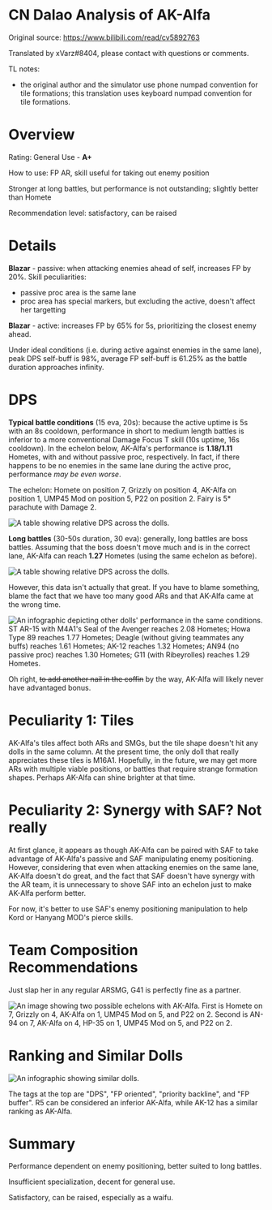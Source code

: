 # CN Dalao Analysis of AK-Alfa
Original source: https://www.bilibili.com/read/cv5892763

Translated by xVarz#8404, please contact with questions or comments.

TL notes:
- the original author and the simulator use phone numpad convention for tile formations; this translation uses keyboard numpad convention for tile formations.

# Overview
Rating: General Use - **A+**

How to use: FP AR, skill useful for taking out enemy position

Stronger at long battles, but performance is not outstanding; slightly better than Homete

Recommendation level: satisfactory, can be raised

# Details
**Blazar** - passive: when attacking enemies ahead of self, increases FP by 20%. Skill peculiarities:

- passive proc area is the same lane
- proc area has special markers, but excluding the active, doesn't affect her targetting

**Blazar** - active: increases FP by 65% for 5s, prioritizing the closest enemy ahead.

Under ideal conditions (i.e. during active against enemies in the same lane), peak DPS self-buff is 98%, average FP self-buff is 61.25% as the battle duration approaches infinity.

# DPS
**Typical battle conditions** (15 eva, 20s): because the active uptime is 5s with an 8s cooldown, performance in short to medium length battles is inferior to a more conventional Damage Focus T skill (10s uptime, 16s cooldown). In the echelon below, AK-Alfa's performance is **1.18/1.11** Hometes, with and without passive proc, respectively. In fact, if there happens to be no enemies in the same lane during the active proc, performance *may be even worse*.

The echelon: Homete on position 7, Grizzly on position 4, AK-Alfa on position 1, UMP45 Mod on position 5, P22 on position 2. Fairy is 5\* parachute with Damage 2.

![A table showing relative DPS across the dolls.](https://i0.hdslb.com/bfs/article/512ea0ae4e5a671ca85110c88e958017efebbcdc.png@1320w_472h.webp "For typical battle conditions, performance is superior to Homete")

**Long battles** (30-50s duration, 30 eva): generally, long battles are boss battles. Assuming that the boss doesn't move much and is in the correct lane, AK-Alfa can reach **1.27** Hometes (using the same echelon as before).

![A table showing relative DPS across the dolls.](https://i0.hdslb.com/bfs/article/7cc6d60e3b69a1fda62370a2b04f37cdb7d234b0.png@1320w_366h.webp)

However, this data isn't actually that great. If you have to blame something, blame the fact that we have too many good ARs and that AK-Alfa came at the wrong time.

![An infographic depicting other dolls' performance in the same conditions. ST AR-15 with M4A1's Seal of the Avenger reaches 2.08 Hometes; Howa Type 89 reaches 1.77 Hometes; Deagle (without giving teammates any buffs) reaches 1.61 Hometes; AK-12 reaches 1.32 Hometes; AN94 (no passive proc) reaches 1.30 Hometes; G11 (with Ribeyrolles) reaches 1.29 Hometes.](https://i0.hdslb.com/bfs/article/5cb58685809c2607afe13672bdf2ae7c97d97e11.png@1320w_620h.webp "A weird woman has been mixed in")

Oh right, ~~to add another nail in the coffin~~ by the way, AK-Alfa will likely never have advantaged bonus.

# Peculiarity 1: Tiles
AK-Alfa's tiles affect both ARs and SMGs, but the tile shape doesn't hit any dolls in the same column. At the present time, the only doll that really appreciates these tiles is M16A1. Hopefully, in the future, we may get more ARs with multiple viable positions, or battles that require strange formation shapes. Perhaps AK-Alfa can shine brighter at that time.

# Peculiarity 2: Synergy with SAF? Not really
At first glance, it appears as though AK-Alfa can be paired with SAF to take advantage of AK-Alfa's passive and SAF manipulating enemy positioning. However, considering that even when attacking enemies on the same lane, AK-Alfa doesn't do great, and the fact that SAF doesn't have synergy with the AR team, it is unnecessary to shove SAF into an echelon just to make AK-Alfa perform better.

For now, it's better to use SAF's enemy positioning manipulation to help Kord or Hanyang MOD's pierce skills.

# Team Composition Recommendations
Just slap her in any regular ARSMG, G41 is perfectly fine as a partner.

![An image showing two possible echelons with AK-Alfa. First is Homete on 7, Grizzly on 4, AK-Alfa on 1, UMP45 Mod on 5, and P22 on 2. Second is AN-94 on 7, AK-Alfa on 4, HP-35 on 1, UMP45 Mod on 5, and P22 on 2.](https://i0.hdslb.com/bfs/article/9c9d025ab0769d9f07669ffd8d3258133689824a.png@1320w_728h.webp)

# Ranking and Similar Dolls
![An infographic showing similar dolls.](https://i0.hdslb.com/bfs/article/c5378f65bb6681bb3909f4a054e7b40026430fcb.png@602w_1064h.webp)

The tags at the top are "DPS", "FP oriented", "priority backline", and "FP buffer". R5 can be considered an inferior AK-Alfa, while AK-12 has a similar ranking as AK-Alfa.

# Summary
Performance dependent on enemy positioning, better suited to long battles.

Insufficient specialization, decent for general use.

Satisfactory, can be raised, especially as a waifu.

